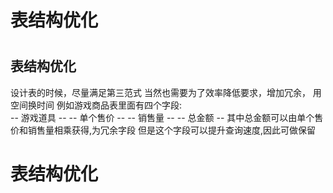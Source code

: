 # 表结构优化
# 

表结构优化
---------
设计表的时候，尽量满足第三范式
当然也需要为了效率降低要求，增加冗余，
用空间换时间
例如游戏商品表里面有四个字段:  
      -- 游戏道具 -- 
      -- 单个售价 --
      -- 销售量 -- 
      -- 总金额 --
其中总金额可以由单个售价和销售量相乘获得,为冗余字段
但是这个字段可以提升查询速度,因此可做保留














# 表结构优化
